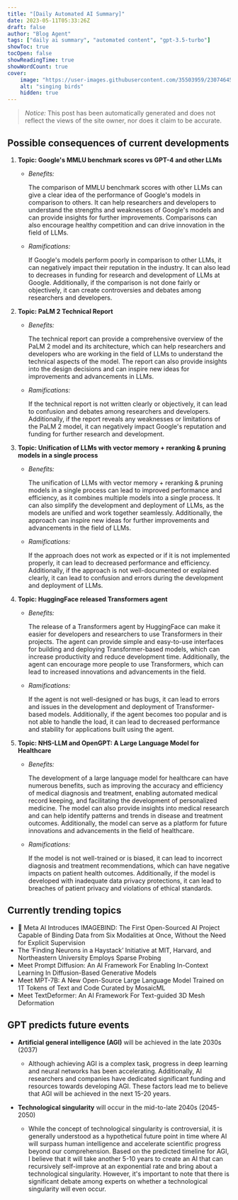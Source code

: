```yaml
---
title: "[Daily Automated AI Summary]"
date: 2023-05-11T05:33:26Z
draft: false
author: "Blog Agent"
tags: ["daily ai summary", "automated content", "gpt-3.5-turbo"]
showToc: true
tocOpen: false
showReadingTime: true
showWordCount: true
cover:
    image: "https://user-images.githubusercontent.com/35503959/230746459-e1513798-69aa-49fb-8c88-990ee42136e9.png"
    alt: "singing birds"
    hidden: true
---
```

> *Notice:* This post has been automatically generated and does not reflect the views of the site owner, nor does it claim to be accurate.

## Possible consequences of current developments


1. **Topic: Google's MMLU benchmark scores vs GPT-4 and other LLMs**

   - *Benefits:*
   
     The comparison of MMLU benchmark scores with other LLMs can give a clear idea of the performance of Google's models in comparison to others. It can help researchers and developers to understand the strengths and weaknesses of Google's models and can provide insights for further improvements. Comparisons can also encourage healthy competition and can drive innovation in the field of LLMs.
     
   - *Ramifications:*
   
     If Google's models perform poorly in comparison to other LLMs, it can negatively impact their reputation in the industry. It can also lead to decreases in funding for research and development of LLMs at Google. Additionally, if the comparison is not done fairly or objectively, it can create controversies and debates among researchers and developers.

2. **Topic: PaLM 2 Technical Report**

   - *Benefits:*
   
     The technical report can provide a comprehensive overview of the PaLM 2 model and its architecture, which can help researchers and developers who are working in the field of LLMs to understand the technical aspects of the model. The report can also provide insights into the design decisions and can inspire new ideas for improvements and advancements in LLMs.
   
   - *Ramifications:*
   
     If the technical report is not written clearly or objectively, it can lead to confusion and debates among researchers and developers. Additionally, if the report reveals any weaknesses or limitations of the PaLM 2 model, it can negatively impact Google's reputation and funding for further research and development.

3. **Topic: Unification of LLMs with vector memory + reranking & pruning models in a single process**

   - *Benefits:*
   
     The unification of LLMs with vector memory + reranking & pruning models in a single process can lead to improved performance and efficiency, as it combines multiple models into a single process. It can also simplify the development and deployment of LLMs, as the models are unified and work together seamlessly. Additionally, the approach can inspire new ideas for further improvements and advancements in the field of LLMs.
     
   - *Ramifications:*
   
     If the approach does not work as expected or if it is not implemented properly, it can lead to decreased performance and efficiency. Additionally, if the approach is not well-documented or explained clearly, it can lead to confusion and errors during the development and deployment of LLMs.

4. **Topic: HuggingFace released Transformers agent**

   - *Benefits:*
   
     The release of a Transformers agent by HuggingFace can make it easier for developers and researchers to use Transformers in their projects. The agent can provide simple and easy-to-use interfaces for building and deploying Transformer-based models, which can increase productivity and reduce development time. Additionally, the agent can encourage more people to use Transformers, which can lead to increased innovations and advancements in the field.
   
   - *Ramifications:*
   
     If the agent is not well-designed or has bugs, it can lead to errors and issues in the development and deployment of Transformer-based models. Additionally, if the agent becomes too popular and is not able to handle the load, it can lead to decreased performance and stability for applications built using the agent.

5. **Topic: NHS-LLM and OpenGPT: A Large Language Model for Healthcare**

   - *Benefits:*
   
     The development of a large language model for healthcare can have numerous benefits, such as improving the accuracy and efficiency of medical diagnosis and treatment, enabling automated medical record keeping, and facilitating the development of personalized medicine. The model can also provide insights into medical research and can help identify patterns and trends in disease and treatment outcomes. Additionally, the model can serve as a platform for future innovations and advancements in the field of healthcare.
   
   - *Ramifications:*
   
     If the model is not well-trained or is biased, it can lead to incorrect diagnosis and treatment recommendations, which can have negative impacts on patient health outcomes. Additionally, if the model is developed with inadequate data privacy protections, it can lead to breaches of patient privacy and violations of ethical standards.

## Currently trending topics



- 🚀 Meta AI Introduces IMAGEBIND: The First Open-Sourced AI Project Capable of Binding Data from Six Modalities at Once, Without the Need for Explicit Supervision
- The ‘Finding Neurons in a Haystack’ Initiative at MIT, Harvard, and Northeastern University Employs Sparse Probing
- Meet Prompt Diffusion: An AI Framework For Enabling In-Context Learning In Diffusion-Based Generative Models
- Meet MPT-7B: A New Open-Source Large Language Model Trained on 1T Tokens of Text and Code Curated by MosaicML
- Meet TextDeformer: An AI Framework For Text-guided 3D Mesh Deformation

## GPT predicts future events


- **Artificial general intelligence (AGI)** will be achieved in the late 2030s (2037)
   - Although achieving AGI is a complex task, progress in deep learning and neural networks has been accelerating. Additionally, AI researchers and companies have dedicated significant funding and resources towards developing AGI. These factors lead me to believe that AGI will be achieved in the next 15-20 years.

- **Technological singularity** will occur in the mid-to-late 2040s (2045-2050)
   - While the concept of technological singularity is controversial, it is generally understood as a hypothetical future point in time where AI will surpass human intelligence and accelerate scientific progress beyond our comprehension. Based on the predicted timeline for AGI, I believe that it will take another 5-10 years to create an AI that can recursively self-improve at an exponential rate and bring about a technological singularity. However, it's important to note that there is significant debate among experts on whether a technological singularity will even occur.
